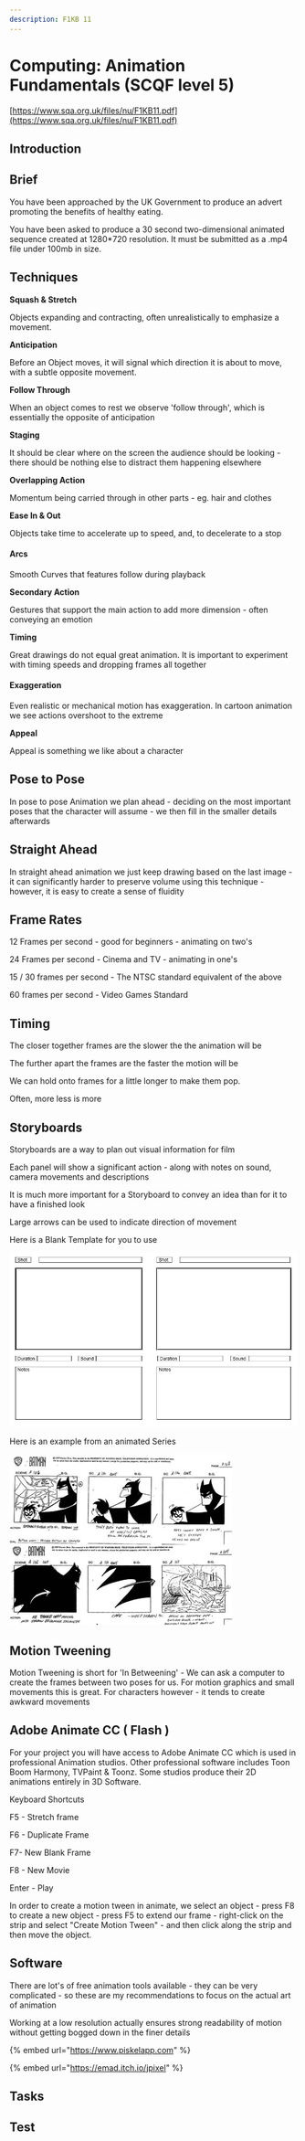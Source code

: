 ```yaml
---
description: F1KB 11
---
```


# Computing: Animation Fundamentals \(SCQF level 5\)

[https://www.sqa.org.uk/files/nu/F1KB11.pdf](https://www.sqa.org.uk/files/nu/F1KB11.pdf)

## **Introduction**

## Brief

You have been approached by the UK Government to produce an advert promoting the benefits of healthy eating.

You have been asked to produce a 30 second two-dimensional animated sequence created at 1280\*720 resolution. It must be submitted as a .mp4 file under 100mb in size.

## Techniques

**Squash & Stretch**

Objects expanding and contracting, often unrealistically to emphasize a movement.

**Anticipation**

Before an Object moves, it will signal which direction it is about to move, with a subtle opposite movement. 

**Follow Through**

When an object comes to rest we observe 'follow through', which is essentially the opposite of anticipation

**Staging**

It should be clear where on the screen the audience should be looking - there should be nothing else to distract them happening elsewhere

**Overlapping Action**

Momentum being carried through in other parts - eg. hair and clothes

**Ease In & Out**

Objects take time to accelerate up to speed, and, to decelerate to a stop

#### Arcs

Smooth Curves that features follow during playback

**Secondary Action**

Gestures that support the main action to add more dimension - often conveying an emotion

**Timing**

Great drawings do not equal great animation. It is important to experiment with timing speeds and dropping frames all together

#### Exaggeration

Even realistic or mechanical motion has exaggeration. In cartoon animation we see actions overshoot to the extreme

**Appeal**

Appeal is something we like about a character

## Pose to Pose

In pose to pose Animation we plan ahead - deciding on the most important poses that the character will assume - we then fill in the smaller details afterwards

## Straight Ahead

In straight ahead animation we just keep drawing based on the last image - it can significantly harder to preserve volume using this technique - however, it is easy to create a sense of fluidity

## Frame Rates

12 Frames per second - good for beginners - animating on two's

24 Frames per second - Cinema and TV - animating in one's

15 / 30 frames per second - The NTSC standard equivalent of the above

60 frames per second - Video Games Standard

## Timing

The closer together frames are the slower the the animation will be

The further apart the frames are the faster the motion will be

We can hold onto frames for a little longer to make them pop. 

Often, more less is more

## Storyboards

Storyboards are a way to plan out visual information for film

Each panel will show a significant action - along with notes on sound, camera movements and descriptions

It is much more important for a Storyboard to convey an idea than for it to have a finished look

Large arrows can be used to indicate direction of movement

Here is a Blank Template for you to use

![](../.gitbook/assets/storyboard.png)

Here is an example from an animated Series

![](../.gitbook/assets/image%20%285%29.png)

## Motion Tweening

Motion Tweening is short for 'In Betweening' - We can ask a computer to create the frames between two poses for us. For motion graphics and small movements this is great. For characters however -  it tends to create awkward movements

## Adobe Animate CC \( Flash \)

For your project you will have access to Adobe Animate CC which is used in professional Animation studios. Other professional software includes Toon Boom Harmony, TVPaint & Toonz. Some studios produce their 2D animations entirely in 3D Software.

Keyboard Shortcuts

F5 - Stretch frame

F6 - Duplicate Frame

F7-  New Blank Frame

F8 - New Movie

Enter - Play

In order to create a motion tween in animate, we select an object - press F8 to create a new object - press F5 to extend our frame - right-click on the strip and select "Create Motion Tween" - and then click along the strip and then move the object.

## Software

There are lot's of free animation tools available - they can be very complicated - so these are my recommendations to focus on the actual art of animation

Working at a low resolution actually ensures strong readability of motion without getting bogged down in the finer details

{% embed url="https://www.piskelapp.com" %}

{% embed url="https://emad.itch.io/jpixel" %}



## **Tasks**

## **Test**



